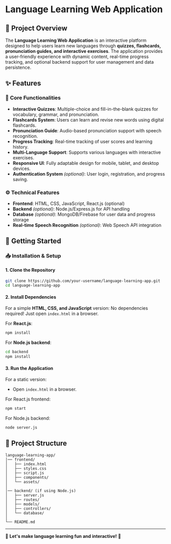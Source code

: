 # Language Learning Web Application

## 📌 Project Overview
The **Language Learning Web Application** is an interactive platform designed to help users learn new languages through **quizzes, flashcards, pronunciation guides, and interactive exercises**. The application provides a user-friendly experience with dynamic content, real-time progress tracking, and optional backend support for user management and data persistence.

## ✨ Features

### 📝 **Core Functionalities**
- **Interactive Quizzes**: Multiple-choice and fill-in-the-blank quizzes for vocabulary, grammar, and pronunciation.
- **Flashcards System**: Users can learn and revise new words using digital flashcards.
- **Pronunciation Guide**: Audio-based pronunciation support with speech recognition.
- **Progress Tracking**: Real-time tracking of user scores and learning history.
- **Multi-Language Support**: Supports various languages with interactive exercises.
- **Responsive UI**: Fully adaptable design for mobile, tablet, and desktop devices.
- **Authentication System** *(optional)*: User login, registration, and progress saving.

### ⚙ **Technical Features**
- **Frontend**: HTML, CSS, JavaScript, React.js (optional)
- **Backend** *(optional)*: Node.js/Express.js for API handling
- **Database** *(optional)*: MongoDB/Firebase for user data and progress storage
- **Real-time Speech Recognition** *(optional)*: Web Speech API integration

## 🚀 Getting Started

### 📥 **Installation & Setup**
#### **1. Clone the Repository**
```sh
git clone https://github.com/your-username/language-learning-app.git
cd language-learning-app
```

#### **2. Install Dependencies**
For a simple **HTML, CSS, and JavaScript** version:
No dependencies required! Just open `index.html` in a browser.

For **React.js**:
```sh
npm install
```

For **Node.js backend**:
```sh
cd backend
npm install
```

#### **3. Run the Application**
For a static version:
- Open `index.html` in a browser.

For React.js frontend:
```sh
npm start
```

For Node.js backend:
```sh
node server.js
```

## 📂 Project Structure
```
language-learning-app/
│── frontend/
│   ├── index.html
│   ├── styles.css
│   ├── script.js
│   ├── components/
│   └── assets/
│
│── backend/ (if using Node.js)
│   ├── server.js
│   ├── routes/
│   ├── models/
│   ├── controllers/
│   └── database/
│
└── README.md
```

---

🌟 **Let's make language learning fun and interactive!** 🚀


